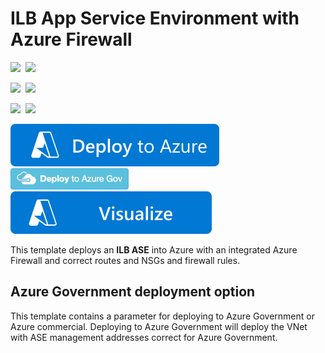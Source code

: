 # ILB App Service Environment with Azure Firewall

<IMG SRC="https://azurequickstartsservice.blob.core.windows.net/badges/App-Service-Environment-AzFirewall/PublicLastTestDate.svg" />&nbsp;
<IMG SRC="https://azurequickstartsservice.blob.core.windows.net/badges/App-Service-Environment-AzFirewall/PublicDeployment.svg" />&nbsp;

<IMG SRC="https://azurequickstartsservice.blob.core.windows.net/badges/App-Service-Environment-AzFirewall/FairfaxLastTestDate.svg" />&nbsp;
<IMG SRC="https://azurequickstartsservice.blob.core.windows.net/badges/App-Service-Environment-AzFirewall/FairfaxDeployment.svg" />&nbsp;

<IMG SRC="https://azurequickstartsservice.blob.core.windows.net/badges/App-Service-Environment-AzFirewall/BestPracticeResult.svg" />&nbsp;
<IMG SRC="https://azurequickstartsservice.blob.core.windows.net/badges/App-Service-Environment-AzFirewall/CredScanResult.svg" />&nbsp;

<a href="https://portal.azure.com/#create/Microsoft.Template/uri/https%3A%2F%2Fraw.githubusercontent.com%2Fazure%2Fazure-quickstart-templates%2Fmaster%2FApp-Service-Environment-AzFirewall%2Fazuredeploy.json" target="_blank">
<img src="https://raw.githubusercontent.com/Azure/azure-quickstart-templates/master/1-CONTRIBUTION-GUIDE/images/deploytoazure.svg"/>
</a>

<a href="https://portal.azure.us/#create/Microsoft.Template/uri/https%3A%2F%2Fraw.githubusercontent.com%2Fazure%2Fazure-quickstart-templates%2Fmaster%2FApp-Service-Environment-AzFirewall%2Fazuredeploy.json" target="_blank">
<img src="https://raw.githubusercontent.com/Azure/azure-quickstart-templates/master/1-CONTRIBUTION-GUIDE/images/deploytoazuregov.png"/>
</a>

<a href="http://armviz.io/#/?load=https%3A%2F%2Fraw.githubusercontent.com%2Fazure%2Fazure-quickstart-templates%2Fmaster%2FApp-Service-Environment-AzFirewall%2Fazuredeploy.json" target="_blank">
<img src="https://raw.githubusercontent.com/Azure/azure-quickstart-templates/master/1-CONTRIBUTION-GUIDE/images/visualizebutton.svg"/>
</a>

This template deploys an **ILB ASE** into Azure with an integrated Azure Firewall and correct routes and NSGs and firewall rules.

## Azure Government deployment option

This template contains a parameter for deploying to Azure Government or Azure commercial.  Deploying to Azure Government will deploy the VNet with ASE management addresses correct for Azure Government.

